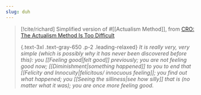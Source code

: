 ```yaml
---
slug: duh
---
```


> [!cite/richard] Simplified version of #[[Actualism Method]], from [CRO: The Actualism Method Is Too Difficult](https://actualfreedom.com.au/sundry/commonobjections/CRO30a.htm)
> 
> {.text-3xl .text-gray-650 .p-2 .leading-relaxed}
> *It is really very, very simple (which is possibly why it has never been discovered before this): you [[Feeling good|felt good]] previously; you are not feeling good now; [[Diminishment|something happened]] to you to end that [[Felicity and Innocuity|felicitous/ innocuous feeling]]; you find out what happened; you [[Seeing the silliness|see how silly]] that is (no matter what it was); you are once more feeling good.*
